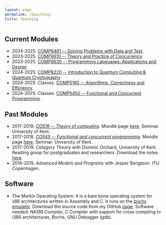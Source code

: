 ```yaml
---
layout: page
permalink: /teaching/
title: Teaching
---
```


## Current Modules
- 2024-2025. [COMP8481 -- Solving Problems with Data and Text](https://www.kent.ac.uk/courses/modules/module/COMP8481). 
- 2023-2025. [COMP6610 -- Theory and Practice of Concurrency](https://www.kent.ac.uk/courses/modules/module/CO661).
- 2023-2025. [COMP6630 -- Programming Languages: Applications and Design](https://www.kent.ac.uk/courses/modules/module/CO663).  
- 2024-2025. [COMP8220 -- Introduction to Quantum Computing & Quantum Cryptography](https://www.kent.ac.uk/courses/modules/module/CO822).
- 2024-2025. Classes. [COMP5180 -- Algorithms, Correctness and Efficiency](https://www.kent.ac.uk/courses/modules/module/CO518).
- 2024-2025. Classes. [COMP5450 -- Functional and Concurrent Programming](https://www.kent.ac.uk/courses/modules/module/CO545).  


## Past Modules

- 2017-2019. *[CO519 -- Theory of computing](https://www.kent.ac.uk/courses/modules/module/CO519)*. Moodle page [here](https://moodle.kent.ac.uk/2018/course/view.php?id=703), Seminar. University of Kent.
- 2017-2018. *[CO545 -- Functional and concurrent programming](https://www.kent.ac.uk/courses/modules/module/CO545)*. Moodle page [here](https://moodle.kent.ac.uk/2017/course/view.php?id=836), Seminar. University of Kent.
- 2017-2019. *Category Theory* with Dominic Orchard, University of Kent. Reading group for postgraduates and researchers. Download the notes [here](/assets/papers/intro-cat24.pdf).
- 2014-2015. *Advanced Models and Programs* with Jesper Bengtson. ITU Copenhagen. 

## Software
- The Markix Operating System. It is a bare bone operating system for x86 architectures written in Assembly and C. It runs on the [bochs emulator](https://bochs.sourceforge.io). Download the source code from my GitHub [page](https://github.com/mpaviotti/Markix). Software needed: NASM Compiler, C Compiler with support for cross compiling to i386 architectures, Bochs, GNU Debugger (gdb).  


